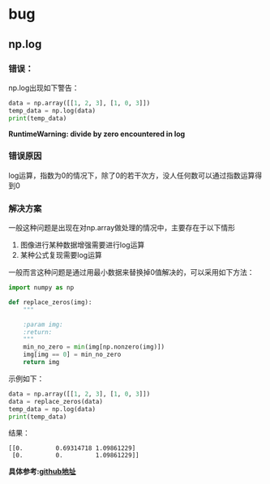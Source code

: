 # bug

## np.log

### 错误：

np.log出现如下警告：

```python
data = np.array([[1, 2, 3], [1, 0, 3]])
temp_data = np.log(data)
print(temp_data)
```

**RuntimeWarning: divide by zero encountered in log**

### 错误原因

log运算，指数为0的情况下，除了0的若干次方，没人任何数可以通过指数运算得到0

### 解决方案

一般这种问题是出现在对np.array做处理的情况中，主要存在于以下情形

1. 图像进行某种数据增强需要进行log运算
2. 某种公式复现需要log运算

一般而言这种问题是通过用最小数据来替换掉0值解决的，可以采用如下方法：


```python
import numpy as np

def replace_zeros(img):
    """

    :param img:
    :return:
    """
    min_no_zero = min(img[np.nonzero(img)])
    img[img == 0] = min_no_zero
    return img
```

示例如下：
```python
data = np.array([[1, 2, 3], [1, 0, 3]])
data = replace_zeros(data)
temp_data = np.log(data)
print(temp_data)
```

结果：
```
[[0.         0.69314718 1.09861229]
 [0.         0.         1.09861229]]
```

**具体参考:[github地址](https://github.com/ksks14/codedemo/blob/dev-lbs/bug/numpy/np_log.md)**
